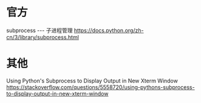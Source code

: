 
# 官方

subprocess --- 子进程管理 https://docs.python.org/zh-cn/3/library/subprocess.html

# 其他

Using Python's Subprocess to Display Output in New Xterm Window https://stackoverflow.com/questions/5558720/using-pythons-subprocess-to-display-output-in-new-xterm-window
